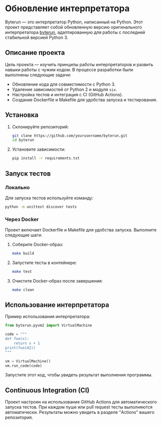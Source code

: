 # Обновление интерпретатора

Byterun — это интерпретатор Python, написанный на Python. Этот проект представляет собой обновленную версию оригинального интерпретатора [byterun](https://github.com/nedbat/byterun), адаптированную для работы с последней стабильной версией Python 3.

## Описание проекта

Цель проекта — изучить принципы работы интерпретаторов и развить навыки работы с чужим кодом. В процессе разработки были выполнены следующие задачи:
- Обновление кода для совместимости с Python 3.
- Удаление зависимостей от Python 2 и модуля `six`.
- Настройка тестов и интеграция с CI (GitHub Actions).
- Создание Dockerfile и Makefile для удобства запуска и тестирования.

## Установка

1. Склонируйте репозиторий:
   ```bash
   git clone https://github.com/yourusername/byterun.git
   cd byterun
   ```

2. Установите зависимости:
   ```bash
   pip install -r requirements.txt
   ```

## Запуск тестов

### Локально
Для запуска тестов используйте команду:
```bash
python -m unittest discover tests
```

### Через Docker
Проект включает Dockerfile и Makefile для удобства запуска. Выполните следующие шаги:

1. Соберите Docker-образ:
   ```bash
   make build
   ```

2. Запустите тесты в контейнере:
   ```bash
   make test
   ```

3. Очистите Docker-образ после завершения:
   ```bash
   make clean
   ```

## Использование интерпретатора

Пример использования интерпретатора:

```python
from byterun.pyvm2 import VirtualMachine

code = """
def foo(x):
    return x + 1
print(foo(42))
"""

vm = VirtualMachine()
vm.run_code(code)
```

Запустите этот код, чтобы увидеть результат выполнения программы.

## Continuous Integration (CI)

Проект настроен на использование GitHub Actions для автоматического запуска тестов. При каждом пуше или pull request тесты выполняются автоматически. Результаты можно увидеть в разделе "Actions" вашего репозитория.
